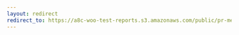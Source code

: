 ```yaml
---
layout: redirect
redirect_to: https://a8c-woo-test-reports.s3.amazonaws.com/public/pr-merge/40900/api/index.html
---
```

